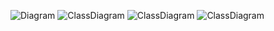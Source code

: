 ![Diagram](https://www.planttext.com/api/plantuml/png/UhzxlqDnIM9HIMbk3XTNSNPcda9HVd4g5vTJVfA2hfs2OqvcSggLWaTgJaw-8XUNGsfU2b0b0000__y30000)
![ClassDiagram](https://www.planttext.com/api/plantuml/png/V991JiGm34NtFeMNiEW548kHw68G6ZOp5_2aKHFHsbAJ211mCXOSYIlWDacd4jBi_9tlbn-tlzy_kn1fYcaS0CABPvmaM83eus3nsT6UkCS67mOA0LlVJpG2W5daGPWOFm3L40I79DpF8ZfYXz5RLeLQp6hjtTp2Lm6SN3ATP8Go3eIZSAvFbY-YLK_l2SkHqtjcwaB7DpigFHbKahANdb7BF5vrzfInJO0dHyPfihuaECgPk9PxeLRA4t9weUsmdkkLPLBVxuJc3AjUKN7xbfXJbDqeMQDTafubRdExzAwjgl8Yw_oI1EeAxp-RJbwvoH_b3X_PsSb7OcCX1xrgMHU1sLEmrqt_ENf603lBdVvGVm000F__0m00)
![ClassDiagram](https://www.planttext.com/api/plantuml/png/UhzxlqDnIM9HIMbk3XTNOd99Vf52S9X2Oh62Kd2OaW8N5v2Zgskde75amf7cl7I5l8o7kzOMQ7AXyR6eKKXwk6iZa9UQcvYPGue6z_pyz9nK73f2CX9p5T8p4nLo7kwUNQ2GyN1tRx8c5uPQFQ3ImDB3g_8KSe429GhPGF6LfPeALWesDgaL9QbvANPsN5nS3a06qEC00000__y30000)
![ClassDiagram](https://www.planttext.com/api/plantuml/png/R52j3i8m4FRt52T1y0ARWS0Z8B1bDFJ2rYtT0Pb4eKX0u24e10v51M9xaJu1hq0x4Wouk_j-So_xx9Si32-p5A1Sa4QJbnA0YLE9pTxP8s7c7ZV6XNAFwn9xE4YOLiGLZaZCZSYyC5X0D5JExZGsXnzL361a8GK3OjJioTcDHbRrNS-HISVXFAdF2MfFl_dzmyQr8b-ZC_uolLyx-gHBWQcpssxGZfMe_kUsO2kPrkSyP9wqmYHS0kYhvmNqfPxv3xm1003__mC0)
